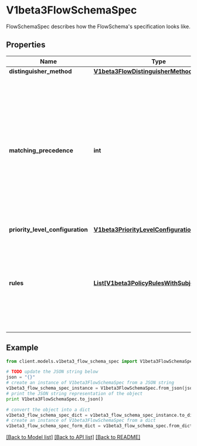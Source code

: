 # V1beta3FlowSchemaSpec

FlowSchemaSpec describes how the FlowSchema's specification looks like.

## Properties
Name | Type | Description | Notes
------------ | ------------- | ------------- | -------------
**distinguisher_method** | [**V1beta3FlowDistinguisherMethod**](V1beta3FlowDistinguisherMethod.md) |  | [optional] 
**matching_precedence** | **int** | &#x60;matchingPrecedence&#x60; is used to choose among the FlowSchemas that match a given request. The chosen FlowSchema is among those with the numerically lowest (which we take to be logically highest) MatchingPrecedence.  Each MatchingPrecedence value must be ranged in [1,10000]. Note that if the precedence is not specified, it will be set to 1000 as default. | [optional] 
**priority_level_configuration** | [**V1beta3PriorityLevelConfigurationReference**](V1beta3PriorityLevelConfigurationReference.md) |  | 
**rules** | [**List[V1beta3PolicyRulesWithSubjects]**](V1beta3PolicyRulesWithSubjects.md) | &#x60;rules&#x60; describes which requests will match this flow schema. This FlowSchema matches a request if and only if at least one member of rules matches the request. if it is an empty slice, there will be no requests matching the FlowSchema. | [optional] 

## Example

```python
from client.models.v1beta3_flow_schema_spec import V1beta3FlowSchemaSpec

# TODO update the JSON string below
json = "{}"
# create an instance of V1beta3FlowSchemaSpec from a JSON string
v1beta3_flow_schema_spec_instance = V1beta3FlowSchemaSpec.from_json(json)
# print the JSON string representation of the object
print V1beta3FlowSchemaSpec.to_json()

# convert the object into a dict
v1beta3_flow_schema_spec_dict = v1beta3_flow_schema_spec_instance.to_dict()
# create an instance of V1beta3FlowSchemaSpec from a dict
v1beta3_flow_schema_spec_form_dict = v1beta3_flow_schema_spec.from_dict(v1beta3_flow_schema_spec_dict)
```
[[Back to Model list]](../README.md#documentation-for-models) [[Back to API list]](../README.md#documentation-for-api-endpoints) [[Back to README]](../README.md)


